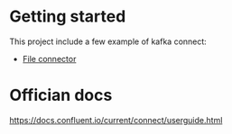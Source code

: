 # Getting started
This project include a few example of kafka connect:
* [File connector](/source/file-connector/README.md)

# Offician docs
https://docs.confluent.io/current/connect/userguide.html
